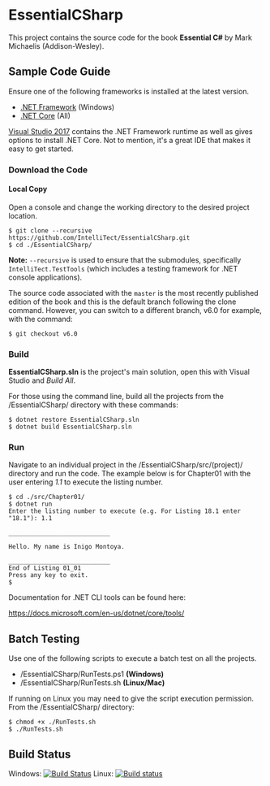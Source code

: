 # EssentialCSharp

This project contains the source code for the book **Essential C#** by Mark Michaelis (Addison-Wesley).

## Sample Code Guide

Ensure one of the following frameworks is installed at the latest version.

* [.NET Framework](https://www.microsoft.com/net/targeting) (Windows)
* [.NET Core](https://www.microsoft.com/net/core) (All)

[Visual Studio 2017](https://www.visualstudio.com) contains the .NET Framework runtime as well as gives options to install .NET Core.  Not to mention, it's a great IDE that makes it easy to get started.

### Download the Code

#### Local Copy  

Open a console and change the working directory to the desired project location. 
```
$ git clone --recursive https://github.com/IntelliTect/EssentialCSharp.git
$ cd ./EssentialCSharp/
```

**Note:** `--recursive` is used to ensure that the submodules, specifically `IntelliTect.TestTools` (which includes a testing framework for .NET console applications).

The source code associated with the `master` is the most recently published edition of the book and this is the default branch following the clone command.  However, you can switch to a different branch, v6.0 for example, with the command:
```
$ git checkout v6.0
```

### Build

**EssentialCSharp.sln** is the project's main solution, open this with Visual Studio and _Build All_.
 
 For those using the command line, build all the projects from the /EssentialCSharp/ directory with these commands:
```
$ dotnet restore EssentialCSharp.sln
$ dotnet build EssentialCSharp.sln
```
### Run

Navigate to an individual project in the /EssentialCSharp/src/(project)/ directory and run the code. The example below is for Chapter01 with the user entering _1.1_ to execute the listing number.

```
$ cd ./src/Chapter01/
$ dotnet run
Enter the listing number to execute (e.g. For Listing 18.1 enter "18.1"): 1.1

____________________________

Hello. My name is Inigo Montoya.

____________________________
End of Listing 01_01
Press any key to exit.
$
```

Documentation for .NET CLI tools can be found here: 

https://docs.microsoft.com/en-us/dotnet/core/tools/


## Batch Testing
Use one of the following scripts to execute a batch test on all the projects.

* /EssentialCSharp/RunTests.ps1 **(Windows)**
* /EssentialCSharp/RunTests.sh **(Linux/Mac)**

If running on Linux you may need to give the script execution permission.  From the /EssentialCSharp/ directory:
```
$ chmod +x ./RunTests.sh
$ ./RunTests.sh
```

## Build Status
Windows: [![Build Status](https://dev.azure.com/intelliTect/EssentialCSharp/_apis/build/status/Branch%20Master%20-%20EssentialCSharp-Windows?branchName=v8.0)](https://dev.azure.com/intelliTect/EssentialCSharp/_build/latest?definitionId=46&branchName=v8.0)
Linux: [![Build status](https://dev.azure.com/intelliTect/EssentialCSharp/_apis/build/status/Branch%20v8.0%20-%20EssentialCSharp-Linux)](https://dev.azure.com/intelliTect/EssentialCSharp/_build/latest?definitionId=45)
